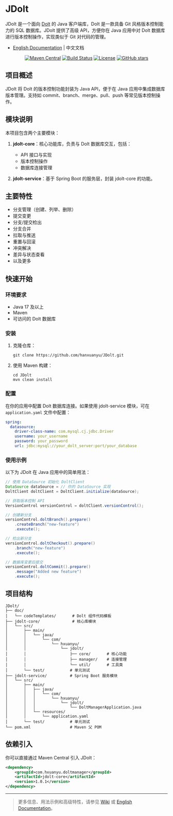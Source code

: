 # JDolt

JDolt 是一个面向 [Dolt](https://www.dolthub.com/) 的 Java 客户端库，Dolt 是一款具备 Git 风格版本控制能力的 SQL 数据库。JDolt 提供了高级 API，方便你在 Java 应用中对 Dolt 数据库进行版本控制操作，实现类似于 Git 对代码的管理。

- [English Documentation](./README.md) | 中文文档

<p align="center">
  <a href="https://search.maven.org/artifact/com.hxuanyu.doltmanager/jdolt-core"><img src="https://img.shields.io/maven-central/v/com.hxuanyu.doltmanager/jdolt-core.svg?label=Maven%20Central" alt="Maven Central"></a>
  <a href="https://github.com/hanxuanyu/JDolt/actions/workflows/maven.yml"><img src="https://github.com/hanxuanyu/JDolt/actions/workflows/maven.yml/badge.svg" alt="Build Status"></a>
  <a href="https://github.com/hanxuanyu/JDolt/blob/main/LICENSE"><img src="https://img.shields.io/github/license/hanxuanyu/JDolt.svg" alt="License"></a>
  <a href="https://github.com/hanxuanyu/JDolt/stargazers"><img src="https://img.shields.io/github/stars/hanxuanyu/JDolt?style=social" alt="GitHub stars"></a>
</p>


## 项目概述

JDolt 将 Dolt 的版本控制功能封装为 Java API，便于在 Java 应用中集成数据库版本管理。支持如 commit、branch、merge、pull、push 等常见版本控制操作。

## 模块说明

本项目包含两个主要模块：

1. **jdolt-core**：核心功能库，负责与 Dolt 数据库交互，包括：
   - API 接口与实现
   - 版本控制操作
   - 数据库连接管理

2. **jdolt-service**：基于 Spring Boot 的服务层，封装 jdolt-core 的功能。

## 主要特性

- 分支管理（创建、列举、删除）
- 提交变更
- 分支/提交检出
- 分支合并
- 拉取与推送
- 重置与回滚
- 冲突解决
- 差异与状态查看
- 以及更多

## 快速开始

### 环境要求

- Java 17 及以上
- Maven
- 可访问的 Dolt 数据库

### 安装

1. 克隆仓库：
   ```
   git clone https://github.com/hanxuanyu/JDolt.git
   ```

2. 使用 Maven 构建：
   ```
   cd JDolt
   mvn clean install
   ```

### 配置

在你的应用中配置 Dolt 数据库连接。如果使用 jdolt-service 模块，可在 `application.yaml` 文件中配置：

```yaml
spring:
  datasource:
    driver-class-name: com.mysql.cj.jdbc.Driver
    username: your_username
    password: your_password
    url: jdbc:mysql://your_dolt_server:port/your_database
```

### 使用示例

以下为 JDolt 在 Java 应用中的简单用法：

```java
// 使用 DataSource 初始化 DoltClient
DataSource dataSource = // 你的 DataSource 实现
DoltClient doltClient = DoltClient.initialize(dataSource);

// 获取版本控制 API
VersionControl versionControl = doltClient.versionControl();

// 创建新分支
versionControl.doltBranch().prepare()
    .createBranch("new-feature")
    .execute();

// 检出新分支
versionControl.doltCheckout().prepare()
    .branch("new-feature")
    .execute();

// 数据库变更后提交
versionControl.doltCommit().prepare()
    .message("Added new feature")
    .execute();
```

## 项目结构

```
JDolt/
├── doc/
│   └── codeTemplates/       # Dolt 组件代码模板
├── jdolt-core/              # 核心库模块
│   └── src/
│       ├── main/
│       │   └── java/
│       │       └── com/
│       │           └── hxuanyu/
│       │               └── jdolt/
│       │                   ├── core/       # 核心功能
│       │                   ├── manager/    # 连接管理
│       │                   └── util/       # 工具类
│       └── test/           # 单元测试
├── jdolt-service/          # Spring Boot 服务模块
│   └── src/
│       ├── main/
│       │   ├── java/
│       │   │   └── com/
│       │   │       └── hxuanyu/
│       │   │           └── jdolt/
│       │   │               └── DoltManagerApplication.java
│       │   └── resources/
│       │       └── application.yaml
│       └── test/           # 单元测试
└── pom.xml                 # Maven 父 POM
```

## 依赖引入

你可以直接通过 Maven Central 引入 JDolt：

```xml
<dependency>
    <groupId>com.hxuanyu.doltmanager</groupId>
    <artifactId>jdolt-core</artifactId>
    <version>1.0.1</version>
</dependency>
```



---

> 更多信息、用法示例和高级特性，请参见 [Wiki](https://github.com/hanxuanyu/JDolt/wiki) 或 [English Documentation](./README.md)。
